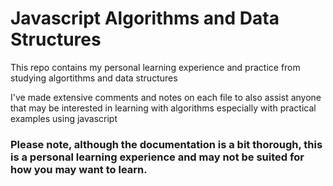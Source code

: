 # Javascript Algorithms and Data Structures

This repo contains my personal learning experience and practice from studying algortithms and data structures

I've made extensive comments and notes on each file to also assist anyone that may be interested in learning with algorithms especially with practical examples using javascript

### Please note, although the documentation is a bit thorough, this is a personal learning experience and may not be suited for how you may want to learn.
